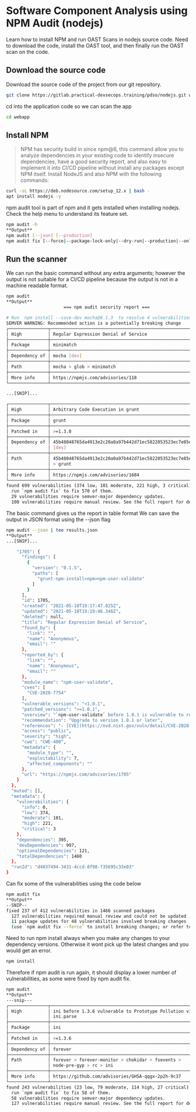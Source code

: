 # Software Component Analysis using NPM Audit (nodejs)
Learn how to install NPM and run OAST Scans in nodejs source code.
Need to download the code, install the OAST tool, and then finally run the OAST scan on the code.
## Download the source code
Download the source code of the project from our git repository.
```sh
git clone https://gitlab.practical-devsecops.training/pdso/nodejs.git webapp
```
cd into the application code so we can scan the app
```sh
cd webapp
```
## Install NPM
> NPM has security build in since npm@6, this command allow you to analyze dependencies in your existing code to identify insecure dependencies, have a good security report, and also easy to implement it into CI/CD pipeline without install any packages except NPM itself.
Install NodeJS and also NPM with the following commands:
```sh
curl -sL https://deb.nodesource.com/setup_12.x | bash -
apt install nodejs -y
```
npm audit tool is part of npm and it gets installed when installing nodejs. Check the help menu to understand its feature set.
```sh
npm audit -h
**Output**
npm audit [--json] [--production]
npm audit fix [--force|--package-lock-only|--dry-run|--production|--only=(dev|prod)]
```
## Run the scanner
We can run the basic command without any extra arguments; however the output is not suitable for a CI/CD pipeline because the output is not in a machine readable format.
```sh
npm audit
**Output**
                      === npm audit security report ===                        

# Run  npm install --save-dev mocha@8.1.3  to resolve 4 vulnerabilities
SEMVER WARNING: Recommended action is a potentially breaking change
┌───────────────┬──────────────────────────────────────────────────────────────┐
│ High          │ Regular Expression Denial of Service                         │
├───────────────┼──────────────────────────────────────────────────────────────┤
│ Package       │ minimatch                                                    │
├───────────────┼──────────────────────────────────────────────────────────────┤
│ Dependency of │ mocha [dev]                                                  │
├───────────────┼──────────────────────────────────────────────────────────────┤
│ Path          │ mocha > glob > minimatch                                     │
├───────────────┼──────────────────────────────────────────────────────────────┤
│ More info     │ https://npmjs.com/advisories/118                             │
└───────────────┴──────────────────────────────────────────────────────────────┘

...[SNIP]...

┌───────────────┬──────────────────────────────────────────────────────────────┐
│ High          │ Arbitrary Code Execution in grunt                            │
├───────────────┼──────────────────────────────────────────────────────────────┤
│ Package       │ grunt                                                        │
├───────────────┼──────────────────────────────────────────────────────────────┤
│ Patched in    │ >=1.3.0                                                      │
├───────────────┼──────────────────────────────────────────────────────────────┤
│ Dependency of │ 45b48048765da4913e2c20a0a97b442d71ec5822053523ec7e85e0fe5c4… │
│               │ [dev]                                                        │
├───────────────┼──────────────────────────────────────────────────────────────┤
│ Path          │ 45b48048765da4913e2c20a0a97b442d71ec5822053523ec7e85e0fe5c4… │
│               │ > grunt                                                      │
├───────────────┼──────────────────────────────────────────────────────────────┤
│ More info     │ https://npmjs.com/advisories/1684                            │
└───────────────┴──────────────────────────────────────────────────────────────┘
found 699 vulnerabilities (374 low, 101 moderate, 221 high, 3 critical) in 1460 scanned packages
  run `npm audit fix` to fix 570 of them.
  29 vulnerabilities require semver-major dependency updates.
  100 vulnerabilities require manual review. See the full report for details.
```
The basic command gives us the report in table format 
We can save the output in JSON format using the --json flag
```sh
npm audit --json | tee results.json
**Output**
...[SNIP]...

    "1705": {
      "findings": [
        {
          "version": "0.1.5",
          "paths": [
            "grunt-npm-install>npm>npm-user-validate"
          ]
        }
      ],
      "id": 1705,
      "created": "2021-05-10T19:17:47.025Z",
      "updated": "2021-05-10T19:19:46.346Z",
      "deleted": null,
      "title": "Regular Expression Denial of Service",
      "found_by": {
        "link": "",
        "name": "Anonymous",
        "email": ""
      },
      "reported_by": {
        "link": "",
        "name": "Anonymous",
        "email": ""
      },
      "module_name": "npm-user-validate",
      "cves": [
        "CVE-2020-7754"
      ],
      "vulnerable_versions": "<1.0.1",
      "patched_versions": ">=1.0.1",
      "overview": "`npm-user-validate` before 1.0.1 is vulnerable to regular expression denial of service. The regex that validates user emails took exponentially longer to process long input strings beginning with @ characters.",
      "recommendation": "Upgrade to version 1.0.1 or later",
      "references": "- [CVE](https://nvd.nist.gov/vuln/detail/CVE-2020-7754)\n- [GitHub Advisory](https://github.com/advisories/GHSA-pw54-mh39-w3hc)\n",
      "access": "public",
      "severity": "high",
      "cwe": "CWE-400",
      "metadata": {
        "module_type": "",
        "exploitability": 7,
        "affected_components": ""
      },
      "url": "https://npmjs.com/advisories/1705"
    }
  },
  "muted": [],
  "metadata": {
    "vulnerabilities": {
      "info": 0,
      "low": 374,
      "moderate": 101,
      "high": 221,
      "critical": 3
    },
    "dependencies": 395,
    "devDependencies": 997,
    "optionalDependencies": 121,
    "totalDependencies": 1460
  },
  "runId": "d4037494-3431-4ccd-8f98-735695c33e03"
}
```
Can fix some of the vulnerabilities using the code below
```sh
npm audit fix
**Output**
--SNIP--
fixed 237 of 412 vulnerabilities in 1466 scanned packages
  127 vulnerabilities required manual review and could not be updated
  11 package updates for 48 vulnerabilities involved breaking changes
  (use `npm audit fix --force` to install breaking changes; or refer to `npm audit` for steps to fix these manually)
```
Need to run npm install always when you make any changes to your dependency versions.  Otherwise it wont pick up the latest changes and you would get an error.
```sh
npm install
```
Therefore if npm audit is run again, it should display a lower number of vulnerabilities, as some were fixed by npm audit fix.
```sh
npm audit
**Output**
---snip---
┌───────────────┬──────────────────────────────────────────────────────────────┐
│ High          │ ini before 1.3.6 vulnerable to Prototype Pollution via       │
│               │ ini.parse                                                    │
├───────────────┼──────────────────────────────────────────────────────────────┤
│ Package       │ ini                                                          │
├───────────────┼──────────────────────────────────────────────────────────────┤
│ Patched in    │ >=1.3.6                                                      │
├───────────────┼──────────────────────────────────────────────────────────────┤
│ Dependency of │ forever                                                      │
├───────────────┼──────────────────────────────────────────────────────────────┤
│ Path          │ forever > forever-monitor > chokidar > fsevents >            │
│               │ node-pre-gyp > rc > ini                                      │
├───────────────┼──────────────────────────────────────────────────────────────┤
│ More info     │ https://github.com/advisories/GHSA-qqgx-2p2h-9c37            │
└───────────────┴──────────────────────────────────────────────────────────────┘
found 243 vulnerabilities (23 low, 79 moderate, 114 high, 27 critical) in 1490 scanned packages
  run `npm audit fix` to fix 58 of them.
  58 vulnerabilities require semver-major dependency updates.
  127 vulnerabilities require manual review. See the full report for details.
```

